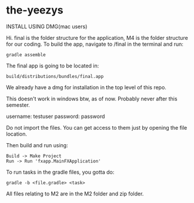 # the-yeezys
INSTALL USING DMG(mac users)


Hi. final is the folder structure for the application, M4 is the folder structure for our coding.
To build the app, navigate to /final in the terminal and run:
```
gradle assemble
```

The final app is going to be located in:
```
build/distributions/bundles/final.app
```

We already have a dmg for installation in the top level of this repo.

This doesn't work in windows btw, as of now. Probably never after this semester.

username: testuser
password: password






Do not import the files. You can get access to them just by opening the file location.

Then build and run using:
```
Build -> Make Project
Run -> Run 'fxapp.MainFXApplication'
```

To run tasks in the gradle files, you gotta do:
```
gradle -b <file.gradle> <task>
```

All files relating to M2 are in the M2 folder and zip folder.